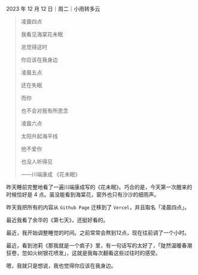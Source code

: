 2023 年 12 月 12 日｜周二｜小雨转多云

> 凌晨四点
> 
> 我看见海棠花未眠
> 
> 总觉得这时
> 
> 你应该在我身边
> 
> 凌晨五点
> 
> 还在失眠
> 
> 而你
> 
> 也不会对我有所思念
> 
> 凌晨六点
> 
> 太阳升起海平线
> 
> 他不爱你
> 
> 也没人听得见
> 
> ——川端康成 《花未眠》


昨天睡前完整地看了一遍川端康成写的《花未眠》。巧合的是，今天第一次醒来的时候恰好是 4 点。虽没能看到海棠花，窗外也只有沙沙的细雨声。

昨天我把所有的内容从 `Github Page` 迁移到了 `Vercel`，并且取名「凌晨四点」。

最近我看了余华的《第七天》，还挺好看的。

最近，我开始调整睡觉的时间。之前常常会熬到12点，现在往前调了一个小时。

最近，看到池莉《那我就是一个疯子》里，有一句话写的太好了，「陡然温暖春潮狂卷，忽如火树银花喷发」，这就是我每次翻看这些过往时的感受。

嗯，我就只是想说，我也觉得你应该在我身边。

